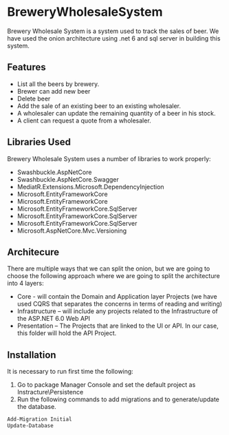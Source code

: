 # BreweryWholesaleSystem

Brewery Wholesale System is a system used to track the sales of beer. We have used the onion architecture using .net 6 and sql server in building this system.

## Features

- List all the beers by brewery.
- Brewer can add new beer
- Delete beer
- Add the sale of an existing beer to an existing wholesaler.
- A wholesaler can update the remaining quantity of a beer in his stock.
- A client can request a quote from a wholesaler.

## Libraries Used

Brewery Wholesale System uses a number of libraries to work properly:

- Swashbuckle.AspNetCore
- Swashbuckle.AspNetCore.Swagger
- MediatR.Extensions.Microsoft.DependencyInjection
- Microsoft.EntityFrameworkCore
- Microsoft.EntityFrameworkCore
- Microsoft.EntityFrameworkCore.SqlServer
- Microsoft.EntityFrameworkCore.SqlServer
- Microsoft.EntityFrameworkCore.SqlServer
- Microsoft.AspNetCore.Mvc.Versioning

## Architecure

There are multiple ways that we can split the onion, but we are going to choose the following approach where we are going to split the architecture into 4 layers:

- Core - will contain the Domain and Application layer Projects (we have used CQRS that separates the concerns in terms of reading and writing)
- Infrastructure – will include any projects related to the Infrastructure of the ASP.NET 6.0 Web API
- Presentation – The Projects that are linked to the UI or API. In our case, this folder will hold the API Project.

## Installation

It is necessary to run first time the following:

1. Go to package Manager Console and set the default project as Instracture\Persistence
2. Run the following commands to add migrations and to generate/update the database.

```sh
Add-Migration Initial
Update-Database
```
